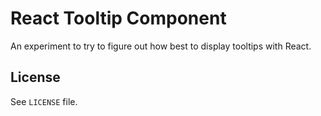 # React Tooltip Component

An experiment to try to figure out how best to display tooltips with React.

## License
See `LICENSE` file.
